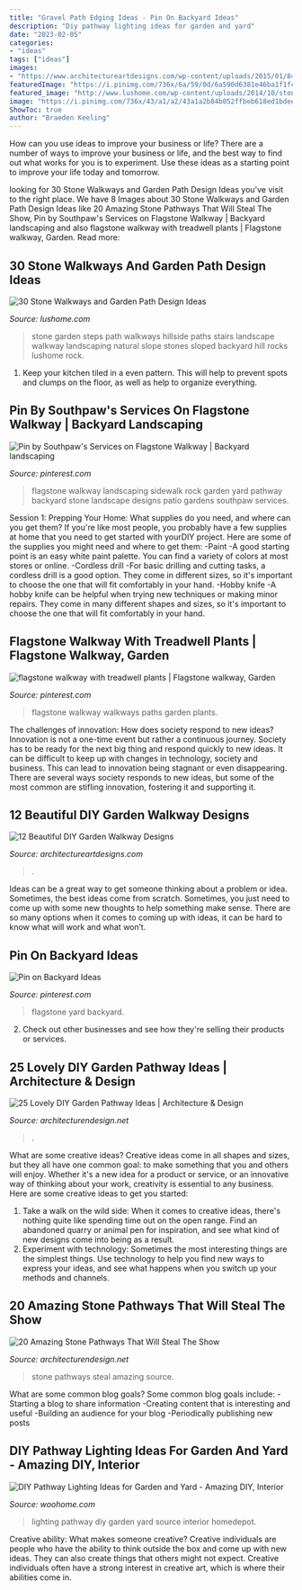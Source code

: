 ```yaml
---
title: "Gravel Path Edging Ideas - Pin On Backyard Ideas"
description: "Diy pathway lighting ideas for garden and yard"
date: "2023-02-05"
categories:
- "ideas"
tags: ["ideas"]
images:
- "https://www.architectureartdesigns.com/wp-content/uploads/2015/01/843.jpg"
featuredImage: "https://i.pinimg.com/736x/6a/59/0d/6a590d6381e46ba1f1fc5fffe31deb52--flagstone-walkway-walkways.jpg"
featured_image: "http://www.lushome.com/wp-content/uploads/2014/10/stone-walkways-garden-path-design-ideas-25.jpg"
image: "https://i.pinimg.com/736x/43/a1/a2/43a1a2b84b052ffbeb618ed1bdeec0ba--yard-design-flagstone.jpg"
ShowToc: true
author: "Braeden Keeling"
---
```



How can you use ideas to improve your business or life?
There are a number of ways to improve your business or life, and the best way to find out what works for you is to experiment. Use these ideas as a starting point to improve your life today and tomorrow.

	

		
looking for 30 Stone Walkways and Garden Path Design Ideas you've visit to the right place. We have 8 Images about 30 Stone Walkways and Garden Path Design Ideas like 20 Amazing Stone Pathways That Will Steal The Show, Pin by Southpaw&#039;s Services on Flagstone Walkway | Backyard landscaping and also flagstone walkway with treadwell plants | Flagstone walkway, Garden. Read more:
		
    
## 30 Stone Walkways And Garden Path Design Ideas

<img loading=lazy src="http://www.lushome.com/wp-content/uploads/2014/10/stone-walkways-garden-path-design-ideas-25.jpg" onerror="this.onerror=null;this.src='https://tse1.mm.bing.net/th?id=OIP.QXy_VpcUxWKwXrQfXUUq1AAAAA&amp;pid=15.1';" alt="30 Stone Walkways and Garden Path Design Ideas">

_Source: lushome.com_

>stone garden steps path walkways hillside paths stairs landscape walkway landscaping natural slope stones sloped backyard hill rocks lushome rock. 

	

1. Keep your kitchen tiled in a even pattern. This will help to prevent spots and clumps on the floor, as well as help to organize everything.

    
## Pin By Southpaw&#039;s Services On Flagstone Walkway | Backyard Landscaping

<img loading=lazy src="https://i.pinimg.com/736x/ee/09/36/ee0936ead79a69a091922a02facd186f--flagstone-walkway.jpg" onerror="this.onerror=null;this.src='https://tse2.mm.bing.net/th?id=OIP.OJSwjlxALqPxWdjfWx7rlgHaJ3&amp;pid=15.1';" alt="Pin by Southpaw&#039;s Services on Flagstone Walkway | Backyard landscaping">

_Source: pinterest.com_

>flagstone walkway landscaping sidewalk rock garden yard pathway backyard stone landscape designs patio gardens southpaw services. 

	

Session 1: Prepping Your Home: What supplies do you need, and where can you get them?
If you're like most people, you probably have a few supplies at home that you need to get started with yourDIY project. Here are some of the supplies you might need and where to get them:
-Paint -A good starting point is an easy white paint palette. You can find a variety of colors at most stores or online. 
-Cordless drill -For basic drilling and cutting tasks, a cordless drill is a good option. They come in different sizes, so it's important to choose the one that will fit comfortably in your hand. 
-Hobby knife -A hobby knife can be helpful when trying new techniques or making minor repairs. They come in many different shapes and sizes, so it's important to choose the one that will fit comfortably in your hand.

    
## Flagstone Walkway With Treadwell Plants | Flagstone Walkway, Garden

<img loading=lazy src="https://i.pinimg.com/736x/6a/59/0d/6a590d6381e46ba1f1fc5fffe31deb52--flagstone-walkway-walkways.jpg" onerror="this.onerror=null;this.src='https://tse4.mm.bing.net/th?id=OIP.wje3QcU5fDIh3kFbIio6UQHaJ3&amp;pid=15.1';" alt="flagstone walkway with treadwell plants | Flagstone walkway, Garden">

_Source: pinterest.com_

>flagstone walkway walkways paths garden plants. 

	

The challenges of innovation: How does society respond to new ideas?
Innovation is not a one-time event but rather a continuous journey. Society has to be ready for the next big thing and respond quickly to new ideas. It can be difficult to keep up with changes in technology, society and business. This can lead to innovation being stagnant or even disappearing. There are several ways society responds to new ideas, but some of the most common are stifling innovation, fostering it and supporting it.

    
## 12 Beautiful DIY Garden Walkway Designs

<img loading=lazy src="https://www.architectureartdesigns.com/wp-content/uploads/2015/01/843.jpg" onerror="this.onerror=null;this.src='https://tse2.mm.bing.net/th?id=OIP._Cp6VGUBYof0-HWo0SQ3igHaJ4&amp;pid=15.1';" alt="12 Beautiful DIY Garden Walkway Designs">

_Source: architectureartdesigns.com_

>. 

	

Ideas can be a great way to get someone thinking about a problem or idea. Sometimes, the best ideas come from scratch. Sometimes, you just need to come up with some new thoughts to help something make sense. There are so many options when it comes to coming up with ideas, it can be hard to know what will work and what won’t.

    
## Pin On Backyard Ideas

<img loading=lazy src="https://i.pinimg.com/736x/43/a1/a2/43a1a2b84b052ffbeb618ed1bdeec0ba--yard-design-flagstone.jpg" onerror="this.onerror=null;this.src='https://tse4.mm.bing.net/th?id=OIP.duOXMsP3G1kqtXWYokEJ4QDMEy&amp;pid=15.1';" alt="Pin on Backyard Ideas">

_Source: pinterest.com_

>flagstone yard backyard. 

	

2. Check out other businesses and see how they're selling their products or services.

    
## 25 Lovely DIY Garden Pathway Ideas | Architecture &amp; Design

<img loading=lazy src="https://cdn.architecturendesign.net/wp-content/uploads/2014/08/25-Lovely-DIY-Garden-Pathway-Ideas-04.jpg" onerror="this.onerror=null;this.src='https://tse3.mm.bing.net/th?id=OIP.sdh1NM45I8WmIzA9amMmCAHaJR&amp;pid=15.1';" alt="25 Lovely DIY Garden Pathway Ideas | Architecture &amp; Design">

_Source: architecturendesign.net_

>. 

	

What are some creative ideas?
Creative ideas come in all shapes and sizes, but they all have one common goal: to make something that you and others will enjoy. Whether it's a new idea for a product or service, or an innovative way of thinking about your work, creativity is essential to any business. Here are some creative ideas to get you started: 
1. Take a walk on the wild side: When it comes to creative ideas, there's nothing quite like spending time out on the open range. Find an abandoned quarry or animal pen for inspiration, and see what kind of new designs come into being as a result. 
2. Experiment with technology: Sometimes the most interesting things are the simplest things. Use technology to help you find new ways to express your ideas, and see what happens when you switch up your methods and channels. 

    
## 20 Amazing Stone Pathways That Will Steal The Show

<img loading=lazy src="https://cdn.architecturendesign.net/wp-content/uploads/2016/04/AD-Amazing-Stone-Pathways-That-Will-Steal-The-Show-10.jpg" onerror="this.onerror=null;this.src='https://tse1.mm.bing.net/th?id=OIP.IEFBYLxqG01adHieNxwimwHaKh&amp;pid=15.1';" alt="20 Amazing Stone Pathways That Will Steal The Show">

_Source: architecturendesign.net_

>stone pathways steal amazing source. 

	

What are some common blog goals?
Some common blog goals include: 
-Starting a blog to share information 
-Creating content that is interesting and useful 
-Building an audience for your blog 
-Periodically publishing new posts

    
## DIY Pathway Lighting Ideas For Garden And Yard - Amazing DIY, Interior

<img loading=lazy src="http://www.woohome.com/wp-content/uploads/2017/06/lighting-ideas-for-pathway-7.jpg" onerror="this.onerror=null;this.src='https://tse3.mm.bing.net/th?id=OIP.1Sko-8upyLw4FQibavXEIwHaLW&amp;pid=15.1';" alt="DIY Pathway Lighting Ideas for Garden and Yard - Amazing DIY, Interior">

_Source: woohome.com_

>lighting pathway diy garden yard source interior homedepot. 

	

Creative ability: What makes someone creative?
Creative individuals are people who have the ability to think outside the box and come up with new ideas. They can also create things that others might not expect. Creative individuals often have a strong interest in creative art, which is where their abilities come in.

